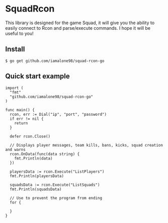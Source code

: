 # SquadRcon

This library is designed for the game Squad, it will give you the ability to easily connect to Rcon and parse/execute commands. I hope it will be useful to you!

## Install

```console
$ go get github.com/iamalone98/squad-rcon-go
```

## Quick start example

```golang
import (
  "fmt"
  "github.com/iamalone98/squad-rcon-go"
)

func main() {
  rcon, err := Dial("ip", "port", "password")
  if err != nil {
    return
  }

  defer rcon.Close()

  // Displays player messages, team kills, bans, kicks, squad creation and warns
  rcon.OnData(func(data string) {
    fmt.Println(data)
  })

  playersData := rcon.Execute("ListPlayers")
  fmt.Println(playersData)

  squadsData := rcon.Execute("ListSquads")
  fmt.Println(squadsData)

  // Use to prevent the program from ending
  for {

  }
}
```
